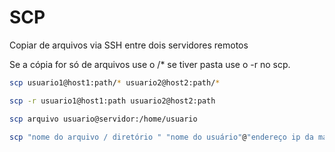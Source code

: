 # SCP

Copiar de arquivos via SSH entre dois servidores remotos

Se a cópia for só de arquivos use o /* se tiver pasta use o -r no scp.

```bash
scp usuario1@host1:path/* usuario2@host2:path/*

scp -r usuario1@host1:path usuario2@host2:path

scp arquivo usuario@servidor:/home/usuario

scp "nome do arquivo / diretório " "nome do usuário"@"endereço ip da máquina":/"destino"
```